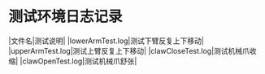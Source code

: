 # 测试环境日志记录
|文件名|测试说明|
|lowerArmTest.log|测试下臂反复上下移动|
|upperArmTest.log|测试上臂反复上下移动|
|clawCloseTest.log|测试机械爪收缩|
|clawOpenTest.log|测试机械爪舒张|
